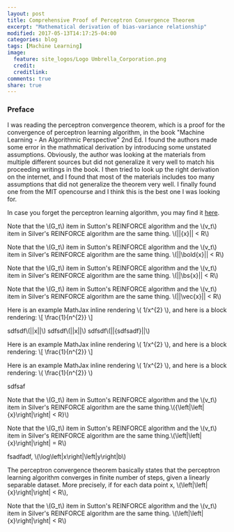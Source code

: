 ```yaml
---
layout: post
title: Comprehensive Proof of Perceptron Convergence Theorem
excerpt: "Mathematical derivation of bias-variance relationship"
modified: 2017-05-13T14:17:25-04:00
categories: blog
tags: [Machine Learning]
image:
  feature: site_logos/Logo Umbrella_Corporation.png
  credit: 
  creditlink: 
comments: true
share: true
---
```


### Preface

I was reading the perceptron convergence theorem, which is a proof for the convergence of perceptron learning algorithm, in the book "Machine Learning - An Algorithmic Perspective" 2nd Ed. I found the authors made some error in the mathmatical derivation by introducing some unstated assumptions. Obviously, the author was looking at the materials from multiple different sources but did not generalize it very well to match his proceeding writings in the book. I then tried to look up the right derivation on the internet, and I found that most of the materials includes too many assumptions that did not generalize the theorem very well. I finally found one from the MIT opencourse and I think this is the best one I was looking for.

In case you forget the perceptron learning algorithm, you may find it [here](/downloads/blog/2017-05-15-Perceptron-Convergence-Theorem/perceptron_learning_algorithm.pdf).

Note that the \\(G_t\\) item in Sutton's REINFORCE algorithm and the \\(v_t\\) item in Silver's REINFORCE algorithm are the same thing. \\(\||{x}\|| < R\\)

Note that the \\(G_t\\) item in Sutton's REINFORCE algorithm and the \\(v_t\\) item in Silver's REINFORCE algorithm are the same thing. \\(\||\bold{x}\|| < R\\)

Note that the \\(G_t\\) item in Sutton's REINFORCE algorithm and the \\(v_t\\) item in Silver's REINFORCE algorithm are the same thing. \\(\||\bs{x}\|| < R\\)

Note that the \\(G_t\\) item in Sutton's REINFORCE algorithm and the \\(v_t\\) item in Silver's REINFORCE algorithm are the same thing. \\(\||\vec{x}\|| < R\\)











Here is an example MathJax inline rendering \\( 1/x^{2} \\), and here is a block rendering: 
\\[ \frac{1}{n^{2}} \\]


sdfsdf\\(\||x\||\\)
sdfsdf\\(\|\|x\|\|\\)
sdfsdf\\(\|\|{sdfsadf}\|\|\\)


Here is an example MathJax inline rendering \\( 1/x^{2} \\), and here is a block rendering: \\[ \frac{1}{n^{2}} \\]

Here is an example MathJax inline rendering \\( 1/x^{2} \\), and here is a block rendering: \\( \frac{1}{n^{2}} \\)

sdfsaf


Note that the \\(G_t\\) item in Sutton's REINFORCE algorithm and the \\(v_t\\) item in Silver's REINFORCE algorithm are the same thing.\\({\left|\left|\{x}\right|\right| < R}\\)

Note that the \\(G_t\\) item in Sutton's REINFORCE algorithm and the \\(v_t\\) item in Silver's REINFORCE algorithm are the same thing.\\(\left|\left|\{x}\right|\right| = R\\)


fsadfadf, \\(\log\left|x\right|\left|y\right|b\\)



The perceptron convergence theorem basically states that the perceptron learning algorithm converges in finite number of steps, given a linearly separable dataset. More precisely, if for each data point x, \\(\left|\left|\{x}\right|\right| < R\\),



Note that the \\(G_t\\) item in Sutton's REINFORCE algorithm and the \\(v_t\\) item in Silver's REINFORCE algorithm are the same thing.
\\(\left|\left|\{x}\right|\right| < R\\)
